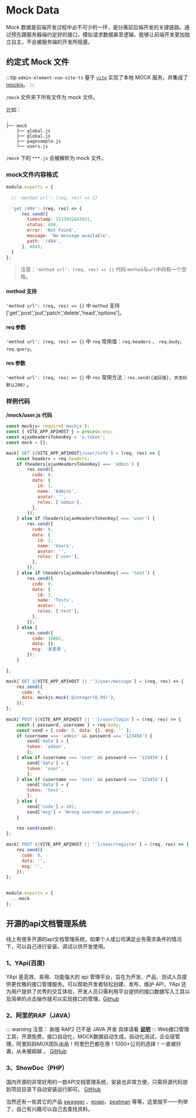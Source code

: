 # Mock Data

Mock 数据是前端开发过程中必不可少的一环，是分离前后端开发的关键链路。通过预先跟服务器端约定好的接口，模拟请求数据甚至逻辑，能够让前端开发更加独立自主，不会被服务端的开发所阻塞。

## 约定式 Mock 文件

:::tip 
`admin-element-vue-vite-ts` 基于 [`vite`](https://github.com/vitejs/vite) 实现了本地 MOCK 服务，并集成了[mockjs](https://github.com/nuysoft/Mock)。
:::

`/mock` 文件夹下所有文件为 mock 文件。

比如：

```
.
├── mock
    ├── global.js
    ├── global.js
    ├── pagesample.js
    └── users.js
```

`/mock` 下的 `***.js` 会被解析为 mock 文件。


### mock文件内容格式

```js
module.exports = {
  
  // 'method url': (req, res) => {}   

  'get /404': (req, res) => {
      res.send({
        timestamp: 1513932643431,
        status: 404,
        error: 'Not Found',
        message: 'No message available',
        path: '/404',
      }, 404);
  }
};
```

> 注意：`'method url': (req, res) => {}` 代码 `method`与`url`中间有一个空格。

#### method 支持

 `'method url': (req, res) => {}` 中 `method` 支持 ['get','post','put','patch','delete','head','options']。 

#### req 参数

`'method url': (req, res) => {}` 中 `req` 常用值：`req.headers` 、 `req.body`、 `req.query`。

#### res 参数

`'method url': (req, res) => {}` 中 `res` 常用方法：`res.send({返回值}, 状态码默认200)` 。

### 样例代码

**/mock/user.js 代码**

```js
const mockjs= require('mockjs');
const { VITE_APP_APIHOST } = process.env;
const ajaxHeadersTokenKey = 'x-token';
const mock = {};

mock[`GET ${VITE_APP_APIHOST}/user/info`] = (req, res) => {
    const headers = req.headers;
    if (headers[ajaxHeadersTokenKey] === 'admin') {
        res.send({
          code: 0,
          data: {
            id: 1,
            name: 'Admins',
            avatar: '',
            roles: ['admin'],
          },
        });
    } else if (headers[ajaxHeadersTokenKey] === 'user') {
        res.send({
          code: 0,
          data: {
            id: 2,
            name: 'Users',
            avatar: '',
            roles: ['user'],
          },
        });
    } else if (headers[ajaxHeadersTokenKey] === 'test') {
        res.send({
          code: 0,
          data: {
            id: 3,
            name: 'Tests',
            avatar: '',
            roles: ['test'],
          },
        });
    } else {
        res.send({
          code: 10002,
          data: {},
          msg: '未登录',
        });
    }

};

mock[`GET ${VITE_APP_APIHOST || ''}/user/message`] = (req, res) => {
    res.send({
      code: 0,
      data: mockjs.mock('@integer(0,99)'),
    });
};
  
mock[`POST ${VITE_APP_APIHOST || ''}/user/login`] = (req, res) => {
    const { password, username } = req.body;
    const send = { code: 0, data: {}, msg: '' };
    if (username === 'admin' && password === '123456') {
        send['data'] = {
        token: 'admin',
        };
    } else if (username === 'user' && password === '123456') {
        send['data'] = {
        token: 'user',
        };
    } else if (username === 'test' && password === '123456') {
        send['data'] = {
        token: 'test',
        };
    } else {
        send['code'] = 201;
        send['msg'] = 'Wrong username or password';
    }

    res.send(send);
};
  
mock[`POST ${VITE_APP_APIHOST || ''}/user/register`] = (req, res) => {
    res.send({
      code: 0,
      data: '',
      msg: '',
    });
};
  

module.exports = {
  ...mock
};
```




## 开源的api文档管理系统

线上有很多开源的api文档管理系统，如果个人或公司满足业务需求条件的情况下，可以自己进行安装、调试以供开发使用。

### 1、YApi(百度)

YApi 是高效、易用、功能强大的 api 管理平台，旨在为开发、产品、测试人员提供更优雅的接口管理服务。可以帮助开发者轻松创建、发布、维护 API，YApi 还为用户提供了优秀的交互体验，开发人员只需利用平台提供的接口数据写入工具以及简单的点击操作就可以实现接口的管理。[Github](https://github.com/YMFE/yapi)

### 2、阿里的RAP（JAVA）
::: warning 注意：
新版 RAP2 已不是 JAVA 开发 具体请看 [**说明**](https://github.com/thx/rap2-delos#rap2-delos-开源社区版本-后端-api-服务器)
:::
Web接口管理工具，开源免费，接口自动化，MOCK数据自动生成，自动化测试，企业级管理。阿里妈妈MUX团队出品！阿里巴巴都在用！1000+公司的选择！一直被抄袭，从未被超越 。
[GitHub](https://github.com/thx/rap2-delos)

### 3、ShowDoc（PHP）
国内开源的非常好用的一款API文档管理系统，安装也非常方便，只需将源代码放到项目目录下自动安装运行即可。
[GitHub](https://github.com/star7th/showdoc)

当然还有一些其它的产品 [swagger](https://swagger.io/) 、[eoapi](https://www.eoapi.cn/)、[postman](https://www.postman.com/) 等等，这里就不一一列举了，自己有兴趣可以自己去查找资料。

